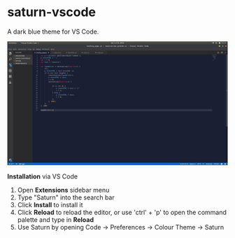 # saturn-vscode

A dark blue theme for VS Code.

![](https://github.com/jessica-cao/saturn-vscode/blob/master/images/js.png)


**Installation** via VS Code
1. Open **Extensions** sidebar menu
2. Type "Saturn" into the search bar
3. Click **Install** to install it
4. Click **Reload** to reload the editor, or use 'ctrl' + 'p' to open the command palette and type in **Reload**
5. Use Saturn by opening Code -> Preferences -> Colour Theme -> Saturn
